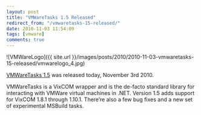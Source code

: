 ```yaml
---
layout: post
title: "VMWareTasks 1.5 Released"
redirect_from: "/vmwaretasks-15-released/"
date: 2010-11-03 11:54:09
tags: [vmware]
comments: true
---
```

![VMWareLogo]({{ site.url }}/images/posts/2010/2010-11-03-vmwaretasks-15-released/vmwarelogo_4.jpg)

[VMWareTasks 1.5](https://github.com/dblock/vmwaretasks) was released today, November 3rd 2010.

VMWareTasks is a VixCOM wrapper and is the de-facto standard library for interacting with VMWare virtual machines in .NET. Version 1.5 adds support for VixCOM 1.8.1 through 1.10.1. There’re also a few bug fixes and a new set of experimental MSBuild tasks.

